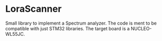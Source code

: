 # LoraScanner
Small library to implement a Spectrum analyzer. The code is ment to be compatible with just STM32 libraries.
The target board is a NUCLEO-WL55JC.
